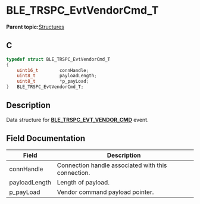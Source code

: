 # BLE\_TRSPC\_EvtVendorCmd\_T

**Parent topic:**[Structures](GUID-E036F038-9556-4640-A277-570194EFBEC6.md)

## C

```c
typedef struct BLE_TRSPC_EvtVendorCmd_T
{
    uint16_t        connHandle;
    uint8_t         payloadLength;
    uint8_t         *p_payLoad;
}   BLE_TRSPC_EvtVendorCmd_T;
```

## Description

Data structure for **[BLE\_TRSPC\_EVT\_VENDOR\_CMD](GUID-629BEAFF-0BDD-4521-8E20-F81D3FA47153.md)** event.

## Field Documentation

|Field|Description|
|-----|-----------|
|connHandle|Connection handle associated with this connection.|
|payloadLength|Length of payload.|
|p\_payLoad|Vendor command payload pointer.|


